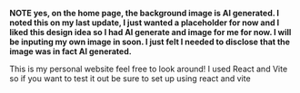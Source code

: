 **NOTE yes, on the home page, the background image is AI generated. I noted this on my last update, I just wanted a placeholder for now and I liked this design idea so I had AI generate
and image for me for now. I will be inputing my own image in soon. I just felt I needed to disclose that the image was in fact AI generated.**

This is my personal website feel free to look around! I used React and Vite so if you want to test it out be sure to set up using react and vite

